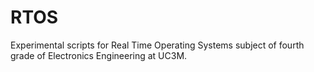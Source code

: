 # RTOS

Experimental scripts for Real Time Operating Systems subject of fourth grade of Electronics Engineering at UC3M.
